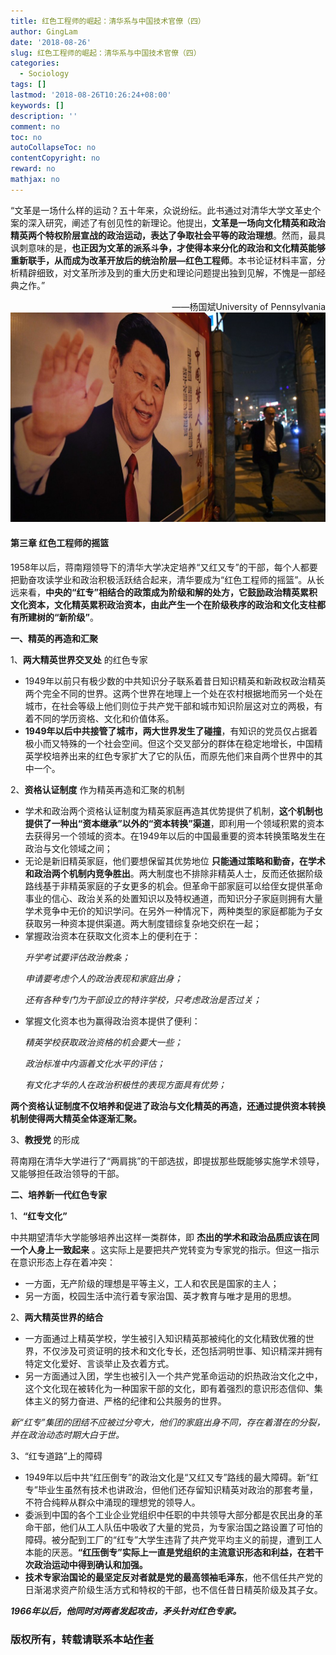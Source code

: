 ```yaml
---
title: 红色工程师的崛起：清华系与中国技术官僚（四）
author: GingLam
date: '2018-08-26'
slug: 红色工程师的崛起：清华系与中国技术官僚（四）
categories:
  - Sociology
tags: []
lastmod: '2018-08-26T10:26:24+08:00'
keywords: []
description: ''
comment: no
toc: no
autoCollapseToc: no
contentCopyright: no
reward: no
mathjax: no
---
```


“文革是一场什么样的运动？五十年来，众说纷纭。此书通过对清华大学文革史个案的深入研究，阐述了有创见性的新理论。他提出，**文革是一场向文化精英和政治精英两个特权阶层宣战的政治运动，表达了争取社会平等的政治理想**。然而，最具讽刺意味的是，**也正因为文革的派系斗争，才使得本来分化的政治和文化精英能够重新联手，从而成为改革开放后的统治阶层—红色工程师**。本书论证材料丰富，分析精辟细致，对文革所涉及到的重大历史和理论问题提出独到见解，不愧是一部经典之作。”

<div align=right> ——杨国斌University of Pennsylvania</div>

<div align=center><img src="https://raw.githubusercontent.com/GingLam/Storage/master/xi.png"></div>

#### 第三章 红色工程师的摇篮

1958年以后，蒋南翔领导下的清华大学决定培养“又红又专”的干部，每个人都要把勤奋攻读学业和政治积极活跃结合起来，清华要成为“红色工程师的摇篮”。从长远来看，**中央的“红专”相结合的政策成为阶级和解的处方，它鼓励政治精英累积文化资本，文化精英累积政治资本，由此产生一个在阶级秩序的政治和文化支柱都有所建树的“新阶级”**。

**一、精英的再造和汇聚**

1、**两大精英世界交叉处** 的红色专家

- 1949年以前只有极少数的中共知识分子联系着昔日知识精英和新政权政治精英两个完全不同的世界。这两个世界在地理上一个处在农村根据地而另一个处在城市，在社会等级上他们则位于共产党干部和城市知识阶层这对立的两极，有着不同的学历资格、文化和价值体系。
-  **1949年以后中共接管了城市，两大世界发生了碰撞**，有知识的党员仅占据着极小而又特殊的一个社会空间。但这个交叉部分的群体在稳定地增长，中国精英学校培养出来的红色专家扩大了它的队伍，而原先他们来自两个世界中的其中一个。

2、**资格认证制度** 作为精英再造和汇聚的机制

- 学术和政治两个资格认证制度为精英家庭再造其优势提供了机制，**这个机制也提供了一种出“资本继承”以外的“资本转换”渠道**，即利用一个领域积累的资本去获得另一个领域的资本。在1949年以后的中国最重要的资本转换策略发生在政治与文化领域之间；
- 无论是新旧精英家庭，他们要想保留其优势地位 **只能通过策略和勤奋，在学术和政治两个机制内竞争胜出**。两大制度也不排除非精英人士，反而还依据阶级路线基于非精英家庭的子女更多的机会。但革命干部家庭可以给侄女提供革命事业的信心、政治关系的处置知识以及特权通道，而知识分子家庭则拥有大量学术竞争中无价的知识学问。在另外一种情况下，两种类型的家庭都能为子女获取另一种资本提供渠道。两大制度错综复杂地交织在一起；
- 掌握政治资本在获取文化资本上的便利在于：

&nbsp;&nbsp;&nbsp;&nbsp;&nbsp;&nbsp;*升学考试要评估政治教条；*

&nbsp;&nbsp;&nbsp;&nbsp;&nbsp;&nbsp;*申请要考虑个人的政治表现和家庭出身；*

&nbsp;&nbsp;&nbsp;&nbsp;&nbsp;&nbsp;*还有各种专门为干部设立的特许学校，只考虑政治是否过关；*

- 掌握文化资本也为赢得政治资本提供了便利：

&nbsp;&nbsp;&nbsp;&nbsp;&nbsp;&nbsp;*精英学校获取政治资格的机会要大一些；*

&nbsp;&nbsp;&nbsp;&nbsp;&nbsp;&nbsp;*政治标准中内涵着文化水平的评估；*

&nbsp;&nbsp;&nbsp;&nbsp;&nbsp;&nbsp;*有文化才华的人在政治积极性的表现方面具有优势；*

**两个资格认证制度不仅培养和促进了政治与文化精英的再造，还通过提供资本转换机制使得两大精英全体逐渐汇聚。**

3、**教授党** 的形成

蒋南翔在清华大学进行了“两肩挑”的干部选拔，即提拔那些既能够实施学术领导，又能够担任政治领导的干部。

<!--more-->

**二、培养新一代红色专家**

1、**“红专文化”**

中共期望清华大学能够培养出这样一类群体，即 **杰出的学术和政治品质应该在同一个人身上一致起来** 。这实际上是要把共产党转变为专家党的指示。但这一指示在意识形态上存在着冲突：

- 一方面，无产阶级的理想是平等主义，工人和农民是国家的主人；
- 另一方面，校园生活中流行着专家治国、英才教育与唯才是用的思想。

2、**两大精英世界的结合**

- 一方面通过上精英学校，学生被引入知识精英那被纯化的文化精致优雅的世界，不仅涉及可资证明的技术和文化专长，还包括洞明世事、知识精深并拥有特定文化爱好、言谈举止及衣着方式。
- 另一方面通过入团，学生也被引入一个共产党革命运动的炽热政治文化之中，这个文化现在被转化为一种国家干部的文化，即有着强烈的意识形态信仰、集体主义的努力奋进、严格的纪律和公共服务的世界。

*新“红专”集团的团结不应被过分夸大，他们的家庭出身不同，存在着潜在的分裂，并在政治动态时期大白于世。*

3、“红专道路”上的障碍

- 1949年以后中共“红压倒专”的政治文化是“又红又专”路线的最大障碍。新“红专”毕业生虽然有技术也讲政治，但他们还存留知识精英对政治的那套考量，不符合纯粹从群众中涌现的理想党的领导人。
- 委派到中国的各个工业企业党组织中任职的中共领导大部分都是农民出身的革命干部，他们从工人队伍中吸收了大量的党员，为专家治国之路设置了可怕的障碍。被分配到工厂的“红专”大学生违背了共产党平均主义的前提，遭到工人本能的厌恶。**“红压倒专”实际上一直是党组织的主流意识形态和利益，在若干次政治运动中得到确认和加强。**
- **技术专家治国论的最坚定反对者就是党的最高领袖毛泽东**，他不信任共产党的日渐渴求资产阶级生活方式和特权的干部，也不信任昔日精英阶级及其子女。

***1966年以后，他同时对两者发起攻击，矛头针对红色专家。***



### 版权所有，转载请联系本站[作者](mailto:linj83@mail2.sysu.edu.cn)
